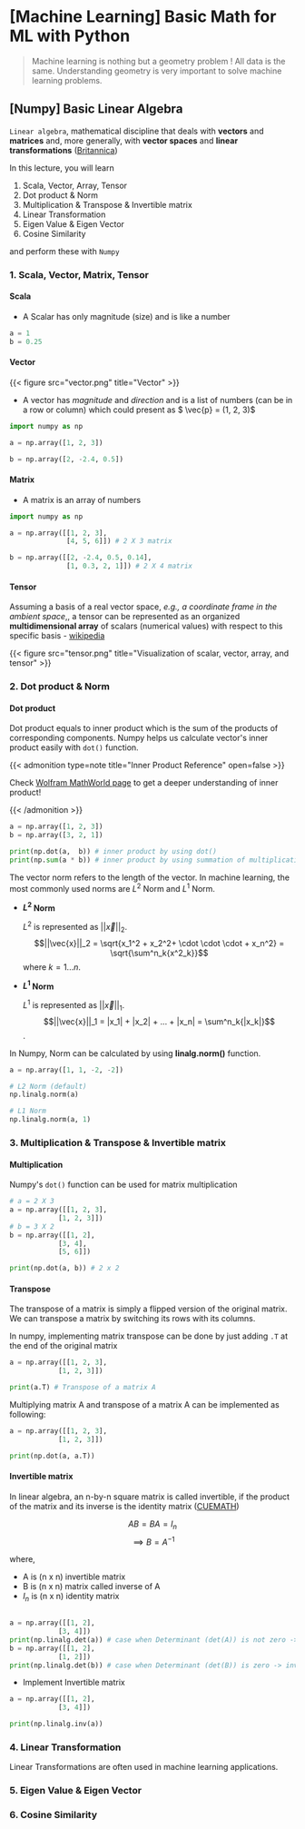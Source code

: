 # [Machine Learning] Basic Math for ML with Python

> Machine learning is nothing but a geometry problem ! All data is the same. Understanding geometry is very important to solve machine learning problems. 

## [Numpy] Basic Linear Algebra

`Linear algebra`, mathematical discipline that deals with **vectors** and **matrices** and, more generally, with **vector spaces** and **linear transformations**  ([Britannica](https://www.britannica.com/science/linear-algebra))


In this lecture, you will learn 

1. Scala, Vector, Array, Tensor 
2. Dot product & Norm
3. Multiplication & Transpose & Invertible matrix
4. Linear Transformation 
5. Eigen Value & Eigen Vector 
6. Cosine Similarity 


and perform these with `Numpy`

### 1. Scala, Vector, Matrix, Tensor 

#### Scala

- A Scalar has only magnitude (size) and is like a number 

```python
a = 1
b = 0.25
```

#### Vector

{{< figure src="vector.png" title="Vector" >}}

- A vector has *magnitude* and *direction* and is a list of numbers (can be in a row or column) which could present as $ \vec{p} = (1, 2, 3)$


```python
import numpy as np 

a = np.array([1, 2, 3])

b = np.array([2, -2.4, 0.5])
```

#### Matrix
- A matrix is an array of numbers

```python
import numpy as np 

a = np.array([[1, 2, 3], 
              [4, 5, 6]]) # 2 X 3 matrix

b = np.array([[2, -2.4, 0.5, 0.14], 
              [1, 0.3, 2, 1]]) # 2 X 4 matrix
```

#### Tensor
Assuming a basis of a real vector space, *e.g., a coordinate frame in the ambient space*,, a tensor can be represented as an organized **multidimensional array** of scalars (numerical values) with respect to this specific basis - [wikipedia](https://en.wikipedia.org/wiki/Tensor)


{{< figure src="tensor.png" title="Visualization of scalar, vector, array, and tensor" >}}


### 2. Dot product & Norm

#### Dot product

Dot product equals to inner product which is the sum of the products of corresponding components. Numpy helps us calculate vector's inner product easily with `dot()` function. 


{{< admonition type=note title="Inner Product Reference" open=false >}}


Check [Wolfram MathWorld page](https://mathworld.wolfram.com/InnerProduct.html) to get a deeper understanding of inner product! 

{{< /admonition >}}




```python 
a = np.array([1, 2, 3])
b = np.array([3, 2, 1])

print(np.dot(a,  b)) # inner product by using dot() 
print(np.sum(a * b)) # inner product by using summation of multiplication
```

The vector norm refers to the length of the vector. In machine learning, the most commonly used norms are $L^2$ Norm and $L^1$ Norm. 

* **$L^2$ Norm**

  $L^2$ is represented as $||\vec{x}||_2$.
  $$||\vec{x}||_2 = \sqrt{x_1^2 + x_2^2+ \cdot \cdot \cdot + x_n^2}  = \sqrt{\sum^n_k{x^2_k}}$$ where $k = 1...n$. 


* **$L^1$ Norm**

  $L^1$ is represented as $||\vec{x}||_1$.
  $$||\vec{x}||_1 = |x_1| + |x_2| + ... + |x_n| = \sum^n_k{|x_k|}$$. 

In Numpy, Norm can be calculated by using **linalg.norm()** function. 

```python 
a = np.array([1, 1, -2, -2])

# L2 Norm (default)
np.linalg.norm(a) 

# L1 Norm 
np.linalg.norm(a, 1)
```
### 3. Multiplication & Transpose & Invertible matrix

#### Multiplication

Numpy's `dot()` function can be used for matrix multiplication 

```python 
# a = 2 X 3
a = np.array([[1, 2, 3], 
            [1, 2, 3]])
# b = 3 X 2 
b = np.array([[1, 2],
            [3, 4], 
            [5, 6]])

print(np.dot(a, b)) # 2 x 2

```   

#### Transpose

The transpose of a matrix is simply a flipped version of the original matrix. We can transpose a matrix by switching its rows with its columns. 

In numpy, implementing matrix transpose can be done by just adding `.T` at the end of the original matrix 

```python 
a = np.array([[1, 2, 3], 
            [1, 2, 3]])

print(a.T) # Transpose of a matrix A
```

Multiplying  matrix A and transpose of a matrix A can be implemented as following:
```python 
a = np.array([[1, 2, 3], 
            [1, 2, 3]])

print(np.dot(a, a.T)) 
```
#### Invertible matrix

In linear algebra, an n-by-n square matrix is called invertible, if the product of the matrix and its inverse is the identity matrix ([CUEMATH](https://www.cuemath.com/algebra/invertible-matrix/))

$$ AB = BA = I_n$$
$$\implies B = A^{-1}$$

where, 
* A is (n x n) invertible matrix
* B is (n x n) matrix called inverse of A
* $I_n$ is (n x n) identity matrix

```python 

a = np.array([[1, 2], 
            [3, 4]])
print(np.linalg.det(a)) # case when Determinant (det(A)) is not zero -> invertible matrix exists
b = np.array([[1, 2], 
            [1, 2]])
print(np.linalg.det(b)) # case when Determinant (det(B)) is zero -> invertible matrix doesn't exist

```

* Implement Invertible matrix
```python 
a = np.array([[1, 2], 
            [3, 4]])

print(np.linalg.inv(a))
```

### 4. Linear Transformation 

Linear Transformations are often used in machine learning applications. 


### 5. Eigen Value & Eigen Vector 
### 6. Cosine Similarity 
